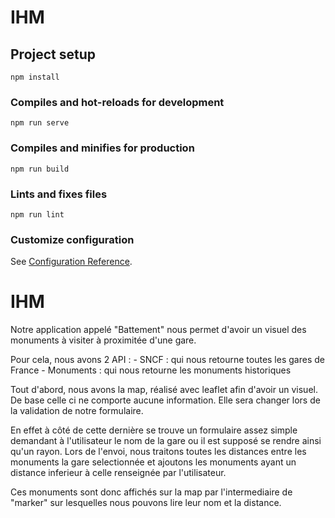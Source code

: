 # IHM

## Project setup
```
npm install
```

### Compiles and hot-reloads for development
```
npm run serve
```

### Compiles and minifies for production
```
npm run build
```

### Lints and fixes files
```
npm run lint
```

### Customize configuration
See [Configuration Reference](https://cli.vuejs.org/config/).
# IHM

Notre application appelé "Battement" nous permet d'avoir un visuel des monuments à visiter à proximitée d'une gare.

Pour cela, nous avons 2 API :
    - SNCF : qui nous retourne toutes les gares de France
    - Monuments : qui nous retourne les monuments historiques

Tout d'abord, nous avons la map, réalisé avec leaflet afin d'avoir un visuel. De base celle ci ne comporte aucune information. Elle sera changer lors de la validation de notre formulaire.

En effet à côté de cette dernière se trouve un formulaire assez simple demandant à l'utilisateur le nom de la gare ou il est supposé se rendre ainsi qu'un rayon.
Lors de l'envoi, nous traitons toutes les distances entre les monuments la gare selectionnée et ajoutons les monuments ayant un distance inferieur à celle renseignée par l'utilisateur.

Ces monuments sont donc affichés sur la map par l'intermediaire de "marker" sur lesquelles nous pouvons lire leur nom et la distance.
